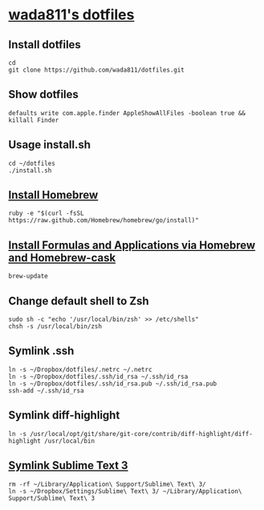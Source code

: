 # [wada811's dotfiles](http://wada811.blogspot.com/2014/05/dotfiles.html)

## Install dotfiles
    cd
    git clone https://github.com/wada811/dotfiles.git

## Show dotfiles

    defaults write com.apple.finder AppleShowAllFiles -boolean true && killall Finder

## Usage install.sh

    cd ~/dotfiles
    ./install.sh

## [Install Homebrew](http://brew.sh/#install)

    ruby -e "$(curl -fsSL https://raw.github.com/Homebrew/homebrew/go/install)"

## [Install Formulas and Applications via Homebrew and Homebrew-cask](http://wada811.blogspot.com/2014/05/brewfile-homebrew-cask.html)

    brew-update

##  Change default shell to Zsh

    sudo sh -c "echo '/usr/local/bin/zsh' >> /etc/shells"
    chsh -s /usr/local/bin/zsh

## Symlink .ssh

    ln -s ~/Dropbox/dotfiles/.netrc ~/.netrc
    ln -s ~/Dropbox/dotfiles/.ssh/id_rsa ~/.ssh/id_rsa
    ln -s ~/Dropbox/dotfiles/.ssh/id_rsa.pub ~/.ssh/id_rsa.pub
    ssh-add ~/.ssh/id_rsa

## Symlink diff-highlight

    ln -s /usr/local/opt/git/share/git-core/contrib/diff-highlight/diff-highlight /usr/local/bin

## [Symlink Sublime Text 3](http://wada811.blogspot.com/2013/01/sharing-sublime-text-2-settings-with-dropbox.html)

    rm -rf ~/Library/Application\ Support/Sublime\ Text\ 3/
    ln -s ~/Dropbox/Settings/Sublime\ Text\ 3/ ~/Library/Application\ Support/Sublime\ Text\ 3